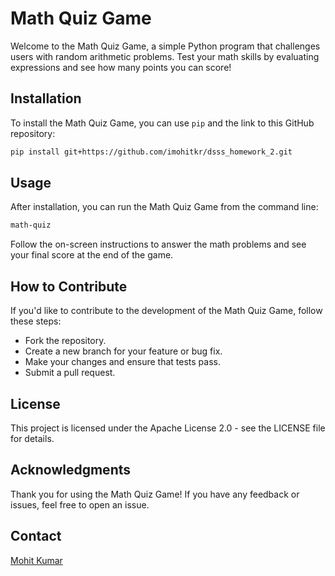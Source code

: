 # Math Quiz Game

Welcome to the Math Quiz Game, a simple Python program that challenges users with random arithmetic problems. Test your math skills by evaluating expressions and see how many points you can score!

## Installation

To install the Math Quiz Game, you can use `pip` and the link to this GitHub repository:

```bash
pip install git+https://github.com/imohitkr/dsss_homework_2.git
```

## Usage

After installation, you can run the Math Quiz Game from the command line:

```bash
math-quiz
```

Follow the on-screen instructions to answer the math problems and see your final score at the end of the game.

## How to Contribute

If you'd like to contribute to the development of the Math Quiz Game, follow these steps:

- Fork the repository.
- Create a new branch for your feature or bug fix.
- Make your changes and ensure that tests pass.
- Submit a pull request.

## License

This project is licensed under the Apache License 2.0 - see the LICENSE file for details.

## Acknowledgments

Thank you for using the Math Quiz Game! If you have any feedback or issues, feel free to open an issue.

## Contact

[Mohit Kumar](mailto:mohit.mk.kumar@fau.de)
